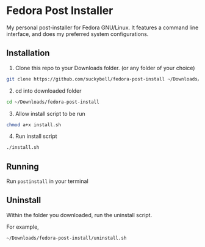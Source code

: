 # Fedora Post Installer
My personal post-installer for Fedora GNU/Linux.  It features a command line interface, and does my preferred system configurations.

## Installation

1. Clone this repo to your Downloads folder. (or any folder of your choice)
```bash
git clone https://github.com/suckybell/fedora-post-install ~/Downloads/fedora-post-install
```
2. cd into downloaded folder
```bash
cd ~/Downloads/fedora-post-install
```
3. Allow install script to be run
```bash
chmod a+x install.sh
```
4. Run install script
```bash
./install.sh
```

## Running

Run `postinstall` in your terminal

## Uninstall

Within the folder you downloaded, run the uninstall script.

For example,
```bash
~/Downloads/fedora-post-install/uninstall.sh
```
